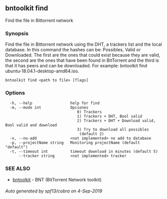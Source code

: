 ## bntoolkit find

Find the file in Bittorrent network

### Synopsis

Find the file in Bittorrent network using the DHT, a trackers list and the local database. In this command the hashes can be: Possibles, Valid or Downloaded. The first are the ones that could exist because they are valid, the second are the ones that have been found in BitTorrent and the third is that it has peers and can be downloaded.
For example: 
	bntoolkit find ubuntu-18.04.1-desktop-amd64.iso.

```
bntoolkit find <path to file> [flags]
```

### Options

```
  -h, --help                 help for find
  -m, --mode int             Opciones
                             	0) Trackers 
                             	1) Trackers + DHT, Bool valid
                             	2) Trackers + DHT + Download valid, Bool valid and download
                             	3) Try to download all possibles
                             	 (default 2)
  -n, --no-add               <not implemented> no add to database
  -p, --projectName string   Monitoring projectName (default "default")
  -t, --timeout int          timeout download in minutes (default 5)
      --tracker string       <not implemented> tracker
```

### SEE ALSO

* [bntoolkit](bntoolkit.md)	 - BNT (BitTorrent Network toolkit)

###### Auto generated by spf13/cobra on 4-Sep-2019
